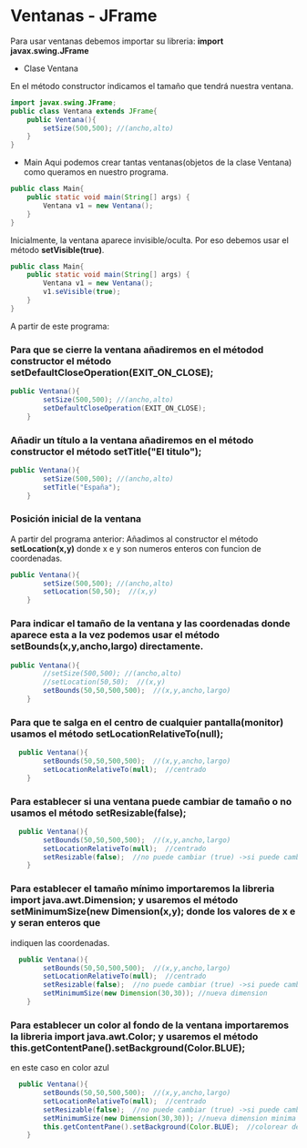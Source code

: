# Ventanas - JFrame
Para usar ventanas debemos importar su libreria: **import javax.swing.JFrame**
- Clase Ventana

En el método constructor indicamos el tamaño que tendrá nuestra ventana.
```java
import javax.swing.JFrame;
public class Ventana extends JFrame{
    public Ventana(){
        setSize(500,500); //(ancho,alto)
    }
}
```
- Main
Aqui podemos crear tantas ventanas(objetos de la clase Ventana) como queramos en nuestro programa.
```java
public class Main{
    public static void main(String[] args) {
        Ventana v1 = new Ventana();
    }
}
```
Inicialmente, la ventana aparece invisible/oculta. Por eso debemos usar el método **setVisible(true)**.
```java
public class Main{
    public static void main(String[] args) {
        Ventana v1 = new Ventana();
        v1.seVisible(true);
    }
}
```
A partir de este programa:
### Para que se cierre la ventana añadiremos en el métodod constructor el método **setDefaultCloseOperation(EXIT_ON_CLOSE);**
```java
public Ventana(){
        setSize(500,500); //(ancho,alto)
        setDefaultCloseOperation(EXIT_ON_CLOSE);
    }
```
### Añadir un título a la ventana añadiremos en el método constructor el método **setTitle("El titulo");**
```java
public Ventana(){
        setSize(500,500); //(ancho,alto)
        setTitle("España");
    }
```
### Posición inicial de la ventana
A partir del programa anterior:
Añadimos al constructor el método **setLocation(x,y)** donde x e y son numeros enteros con funcion de coordenadas.
```java
public Ventana(){
        setSize(500,500); //(ancho,alto)
        setLocation(50,50);  //(x,y)
    }
```
### Para indicar el tamaño de la ventana y las coordenadas donde aparece esta a la vez podemos usar el método **setBounds(x,y,ancho,largo)** directamente.
```java
public Ventana(){
        //setSize(500,500); //(ancho,alto)
        //setLocation(50,50);  //(x,y)
        setBounds(50,50,500,500);  //(x,y,ancho,largo)
    }
```
### Para que te salga en el centro de cualquier pantalla(monitor) usamos el método **setLocationRelativeTo(null);**
```java
  public Ventana(){
        setBounds(50,50,500,500);  //(x,y,ancho,largo)
        setLocationRelativeTo(null);  //centrado
    }
```
### Para establecer si una ventana puede cambiar de tamaño o no usamos el método **setResizable(false);**
```java
  public Ventana(){
        setBounds(50,50,500,500);  //(x,y,ancho,largo)
        setLocationRelativeTo(null);  //centrado
        setResizable(false);  //no puede cambiar (true) ->si puede cambiar (-)
    }
```
### Para establecer el tamaño mínimo importaremos la libreria **import java.awt.Dimension;** y usaremos el método **setMinimumSize(new Dimension(x,y);** donde los valores de x e y seran enteros que
  indiquen las coordenadas.
```java
  public Ventana(){
        setBounds(50,50,500,500);  //(x,y,ancho,largo)
        setLocationRelativeTo(null);  //centrado
        setResizable(false);  //no puede cambiar (true) ->si puede cambiar (-)
        setMinimumSize(new Dimension(30,30)); //nueva dimension
    }
```
### Para establecer un color al fondo de la ventana importaremos la libreria **import java.awt.Color;** y usaremos el método **this.getContentPane().setBackground(Color.BLUE);**
en este caso en color azul
```java
  public Ventana(){
        setBounds(50,50,500,500);  //(x,y,ancho,largo)
        setLocationRelativeTo(null);  //centrado
        setResizable(false);  //no puede cambiar (true) ->si puede cambiar (-)
        setMinimumSize(new Dimension(30,30)); //nueva dimension minima
        this.getContentPane().setBackground(Color.BLUE);  //colorear de azul
    }
```

  
